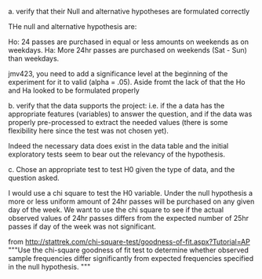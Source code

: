 a. verify that their Null and alternative hypotheses are formulated correctly

THe null and alternative hypothesis are:

Ho: 24 passes are purchased in equal or less amounts on weekends as on weekdays.
Ha: More 24hr passes are purchased on weekends (Sat - Sun) than weekdays.

jmv423, you need to add a significance level at the beginning of the experiment for it to valid (alpha = .05). 
Aside fromt the lack of that the Ho and Ha looked to be formulated properly

b. verify that the data supports the project: i.e. if the a data has the appropriate features (variables) to answer the question,
and if the data was properly pre-processed to extract the needed values (there is some flexibility here since the test was not chosen yet).

Indeed the necessary data does exist in the data table and the initial exploratory tests seem to bear out the relevancy of the 
hypothesis. 



c. Chose an appropriate test to test H0 given the type of data, and the question asked. 


I would use a chi square to test the H0 variable. Under the null hypothesis a more or less uniform amount of 24hr passes
will be purchased on any given day of the week. We want to use the chi square to see if the actual observed values of 24hr 
passes differs from the expected number of 25hr passes if day of the week was not significant.

from http://stattrek.com/chi-square-test/goodness-of-fit.aspx?Tutorial=AP
"""Use the chi-square goodness of fit test to determine whether observed sample frequencies differ significantly from expected
frequencies specified in the null hypothesis. """

